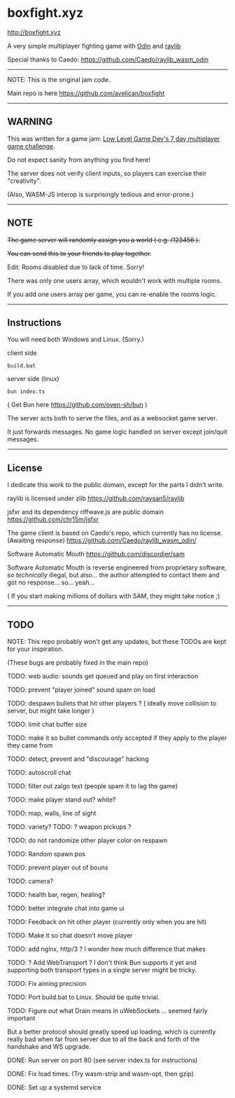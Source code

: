 # boxfight.xyz

http://boxfight.xyz

A very simple multiplayer fighting game with [Odin](https://github.com/odin-lang/Odin) and [raylib](https://github.com/raysan5/raylib)

Special thanks to Caedo: https://github.com/Caedo/raylib_wasm_odin

---

NOTE: This is the original jam code. 

Main repo is here https://github.com/avelican/boxfight

---

## WARNING

This was written for a game jam: [Low Level Game Dev's 7 day multiplayer game challenge](https://www.youtube.com/watch?v=NbhYi_I5T4A).

Do not expect sanity from anything you find here!

The server does not verify client inputs, so players can exercise their "creativity".

(Also, WASM-JS interop is surprisingly tedious and error-prone.)

---

## NOTE

~~The game server will randomly assign you a world ( e.g. /123456 ).~~

~~You can send this to your friends to play together.~~

Edit: Rooms disabled due to lack of time. Sorry!

There was only one users array, which wouldn't work with multiple rooms.

If you add one users array per game, you can re-enable the rooms logic.

---

## Instructions

You will need both Windows and Linux. (Sorry.)

client side

`build.bat`

server side (linux)

`bun index.ts`

( Get Bun here https://github.com/oven-sh/bun )

The server acts both to serve the files, and as a websocket game server.

It just forwards messages. No game logic handled on server except join/quit messages.

---

## License

I dedicate this work to the public domain, except for the parts I didn't write.

raylib is licensed under zlib https://github.com/raysan5/raylib

jsfxr and its dependency riffwave.js are public domain https://github.com/chr15m/jsfxr

The game client is based on Caedo's repo, which currently has no license. (Awaiting response) https://github.com/Caedo/raylib_wasm_odin/

Software Automatic Mouth https://github.com/discordier/sam

Software Automatic Mouth is reverse engineered from proprietary software, so *technically* illegal, but also... the author attempted to contact them and got no response... so... yeah...

( If you start making millions of dollars with SAM, they might take notice ;)

---

## TODO

NOTE: This repo probably won't get any updates, but these TODOs are kept for your inspiration.

(These bugs are probably fixed in the main repo)

TODO: web audio: sounds get queued and play on first interaction

TODO: prevent "player joined" sound spam on load

TODO: despawn bullets that hit other players ? ( ideally move collision to server, but might take longer )

TODO: limit chat buffer size

TODO: make it so bullet commands only accepted if they apply to the player they came from

TODO: detect, prevent and "discourage" hacking

TODO: autoscroll chat

TODO: filter out zalgo text (people spam it to lag the game)

TODO: make player stand out? white?

TODO: map, walls, line of sight

TODO: variety?
TODO: ? weapon pickups ?

TODO: do not randomize other player color on respawn


TODO: Random spawn pos

TODO: prevent player out of bouns

TODO: camera?

TODO: health bar, regen, healing?

TODO: better integrate chat into game ui

TODO: Feedback on hit other player (currently only when you are hit)

TODO: Make it so chat doesn't move player

TODO: add nginx, http/3 ? I wonder how much difference that makes

TODO: ? Add WebTransport ? I don't think Bun supports it yet and supporting both transport types in a single server might be tricky.

TODO: Fix aiming precision

TODO: Port build.bat to Linux. Should be quite trivial.

TODO: Figure out what Drain means in uWebSockets ... seemed fairly important


But a better protocol should greatly speed up loading, which is currently really bad when far from server due to all the back and forth of the handshake and WS upgrade.

DONE: Run server on port 80 (see server index.ts for instructions)

DONE: Fix load times. (Try wasm-strip and wasm-opt, then gzip)

DONE: Set up a systemd service